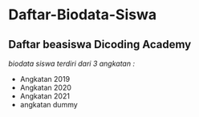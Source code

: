 Daftar-Biodata-Siswa
== 
Daftar beasiswa Dicoding Academy
--
*biodata siswa terdiri dari 3 angkatan :*
- Angkatan 2019
- Angkatan 2020
- Angkatan 2021
- angkatan dummy
